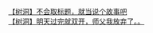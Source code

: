[【树洞】不会取标题，就当说个故事吧](http://tieba.baidu.com/p/3987576161?see_lz=1&pn=)   
[【树洞】明天过完就双开，师父我放弃了。。](http://tieba.baidu.com/p/3985275631?see_lz=1&pn=)   
